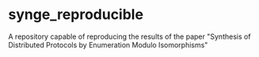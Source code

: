 # synge_reproducible
A repository capable of reproducing the results of the paper "Synthesis of Distributed Protocols by Enumeration Modulo Isomorphisms"
